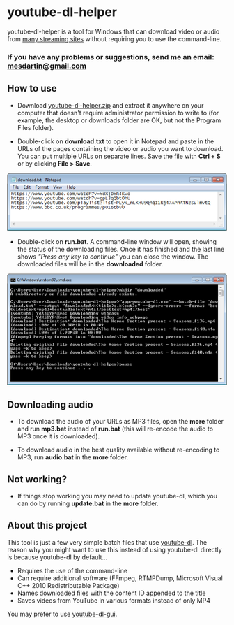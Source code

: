 # youtube-dl-helper

youtube-dl-helper is a tool for Windows that can download video or audio from [many streaming sites](https://rg3.github.io/youtube-dl/supportedsites.html) without requiring you to use the command-line.

### If you have any problems or suggestions, send me an email: **mesdartin@gmail.com**

## How to use

* Download [youtube-dl-helper.zip](https://github.com/youtube-dl-helper/youtube-dl-helper.github.io/releases/download/v0.1/youtube-dl-helper.zip) and extract it anywhere on your computer that doesn't require administrator permission to write to (for example, the desktop or downloads folder are OK, but not the Program Files folder).

* Double-click on **download.txt** to open it in Notepad and paste in the URLs of the pages containing the video or audio you want to download. You can put multiple URLs on separate lines. Save the file with **Ctrl + S** or by clicking **File > Save**.

![](notepad.png)

* Double-click on **run.bat**. A command-line window will open, showing the status of the downloading files. Once it has finished and the last line shows *"Press any key to continue"* you can close the window. The downloaded files will be in the **downloaded** folder.

![](finished.png)

## Downloading audio

* To download the audio of your URLs as MP3 files, open the **more** folder and run **mp3.bat** instead of **run.bat** (this will re-encode the audio to MP3 once it is downloaded).

* To download audio in the best quality available without re-encoding to MP3, run **audio.bat** in the **more** folder.

## Not working?

* If things stop working you may need to update youtube-dl, which you can do by running **update.bat** in the **more** folder.

## About this project

This tool is just a few very simple batch files that use [youtube-dl](http://rg3.github.io/youtube-dl/). The reason why you might want to use this instead of using youtube-dl directly is because youtube-dl by default...

* Requires the use of the command-line
* Can require additional software (FFmpeg, RTMPDump, Microsoft Visual C++ 2010 Redistributable Package)
* Names downloaded files with the content ID appended to the title
* Saves videos from YouTube in various formats instead of only MP4

You may prefer to use [youtube-dl-gui](https://mrs0m30n3.github.io/youtube-dl-gui/).
